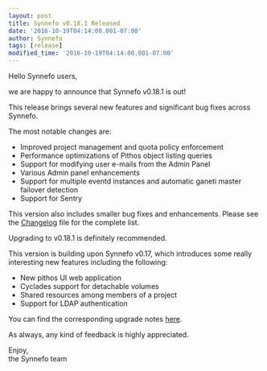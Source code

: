 ```yaml
---
layout: post
title: Synnefo v0.18.1 Released
date: '2016-10-19T04:14:00.001-07:00'
author: Synnefo
tags: [release]
modified_time: '2016-10-19T04:14:00.001-07:00'
---
```



Hello Synnefo users,

we are happy to announce that Synnefo v0.18.1 is out!

This release brings several new features and significant bug fixes across Synnefo.
<!--break-->

The most notable changes are:

* Improved project management and quota policy enforcement
* Performance optimizations of Pithos object listing queries
* Support for modifying user e-mails from the Admin Panel
* Various Admin panel enhancements
* Support for multiple eventd instances and automatic ganeti master failover detection
* Support for Sentry

This version also includes smaller bug fixes and enhancements. Please see the [Changelog](https://www.synnefo.org/docs/synnefo/latest/Changelog.html) file for the complete list.

Upgrading to v0.18.1 is definitely recommended.

This version is building upon Synnefo v0.17, which introduces some really interesting new features including the following:

* New pithos UI web application
* Cyclades support for detachable volumes
* Shared resources among members of a project
* Support for LDAP authentication

You can find the corresponding upgrade notes [here](https://www.synnefo.org/docs/synnefo/latest/admin-guide.html#upgrade-notes).

As always, any kind of feedback is highly appreciated.

Enjoy,  
the Synnefo team
